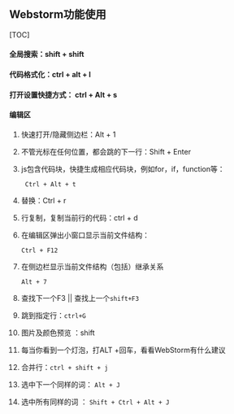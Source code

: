 ##  Webstorm功能使用

[TOC]

#### 全局搜索：shift + shift

#### 代码格式化：ctrl + alt + l

#### 打开设置快捷方式： ctrl + Alt + s

#### 编辑区

1. 快速打开/隐藏侧边栏：Alt + 1

2. 不管光标在任何位置，都会跳的下一行：Shift + Enter

3. js包含代码块，快捷生成相应代码块，例如for，if，function等：

   ` Ctrl + Alt + t`

4. 替换：Ctrl + r

5. 行复制，复制当前行的代码：ctrl + d

6. 在编辑区弹出小窗口显示当前文件结构：

   `Ctrl + F12`

7. 在侧边栏显示当前文件结构（包括）继承关系

   `Alt + 7`

8. 查找下一个F3 || 查找上一个`shift+F3`

9. 跳到指定行：`ctrl+G`

10. 图片及颜色预览 ：shift

11. 每当你看到一个灯泡，打ALT +回车，看看WebStorm有什么建议

12. 合并行：`ctrl + shift + j`

13. 选中下一个同样的词： `Alt + J`

14. 选中所有同样的词 ： `Shift + Ctrl + Alt + J`

    

    

    

